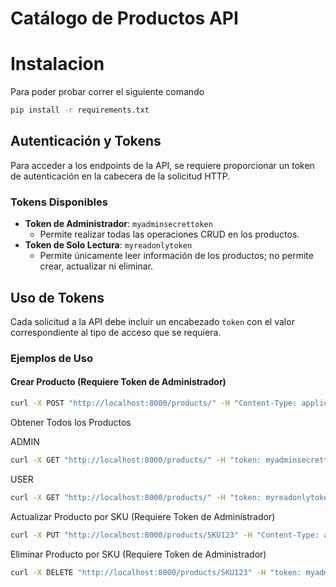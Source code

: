 # Catálogo de Productos API

# Instalacion

Para poder probar correr el siguiente comando 
``` bash
pip install -r requirements.txt
```

## Autenticación y Tokens

Para acceder a los endpoints de la API, se requiere proporcionar un token de autenticación en la cabecera de la solicitud HTTP.

### Tokens Disponibles

- **Token de Administrador**: `myadminsecrettoken`
  - Permite realizar todas las operaciones CRUD en los productos.
- **Token de Solo Lectura**: `myreadonlytoken`
  - Permite únicamente leer información de los productos; no permite crear, actualizar ni eliminar.

## Uso de Tokens

Cada solicitud a la API debe incluir un encabezado `token` con el valor correspondiente al tipo de acceso que se requiera.

### Ejemplos de Uso

#### Crear Producto (Requiere Token de Administrador)

```bash
curl -X POST "http://localhost:8000/products/" -H "Content-Type: application/json" -H "token: myadminsecrettoken" -d '{"sku": "SKU123", "name": "Nombre del Producto", "price": 19.99, "brand": "Marca"}'
```
Obtener Todos los Productos

ADMIN

```bash
curl -X GET "http://localhost:8000/products/" -H "token: myadminsecrettoken"
```
USER

```bash
curl -X GET "http://localhost:8000/products/" -H "token: myreadonlytoken"

```
Actualizar Producto por SKU (Requiere Token de Administrador)

```bash
curl -X PUT "http://localhost:8000/products/SKU123" -H "Content-Type: application/json" -H "token: myadminsecrettoken" -d '{"sku": "SKU123", "name": "Nuevo Nombre", "price": 29.99, "brand": "Nueva Marca"}'

```
Eliminar Producto por SKU (Requiere Token de Administrador)
``` bash
curl -X DELETE "http://localhost:8000/products/SKU123" -H "token: myadminsecrettoken"

```
